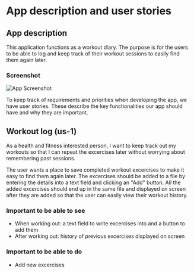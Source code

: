 # App description and user stories

## App description

This application functions as a workout diary. The purpose is for the users to be able to log and keep track of their workout sessions to easily find them again later.

### Screenshot

![App Screenshot](../workout-app/ui/src/main/resources/img/workoutapp.png)

To keep track of requirements and priorities when developing the app, we have user stories. These describe the key functionalities our app should have and why they are important.

## Workout log (us-1)

As a health and fitness interested person, I want to keep track out my workouts so that I can repeat the excercises later without worrying about remembering past sessions.

The user wants a place to save completed workout excercises to make it easy to find them again later. The excercises should be added to a file by entering the details into a text field and clicking an "Add" button. All the added excercises should end up in the same file and displayed on screen after they are added so that the user can easily view their workout history.

### Important to be able to see

- When working out: a text field to write excercises into and a button to add them
- After working out: history of previous excercises displayed on screen

### Important to be able to do
  
- Add new excercises

